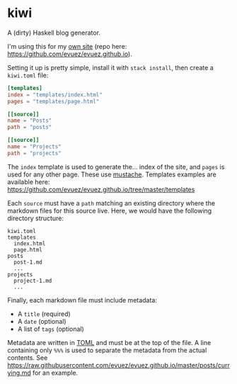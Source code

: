 # kiwi

A (dirty) Haskell blog generator.

I'm using this for my [own site](https://liftm.io/) (repo here: https://github.com/evuez/evuez.github.io).

Setting it up is pretty simple, install it with `stack install`, then create a `kiwi.toml` file:

```toml
[templates]
index = "templates/index.html"
pages = "templates/page.html"

[[source]]
name = "Posts"
path = "posts"

[[source]]
name = "Projects"
path = "projects"
```

The `index` template is used to generate the... index of the site, and `pages` is used for any other page. These use [mustache](https://mustache.github.io/). Templates examples are available here: https://github.com/evuez/evuez.github.io/tree/master/templates

Each `source` must have a `path` matching an existing directory where the markdown files for this source live. Here, we would have the following directory structure:

```
kiwi.toml
templates
  index.html
  page.html
posts
  post-1.md
  ...
projects
  project-1.md
  ...
```

Finally, each markdown file must include metadata:

 - A `title` (required)
 - A `date` (optional)
 - A list of `tags` (optional)

Metadata are written in [TOML](https://toml.io/) and must be at the top of the file. A line containing only `%%%` is used to separate the metadata from the actual contents. See https://raw.githubusercontent.com/evuez/evuez.github.io/master/posts/currying.md for an example.
